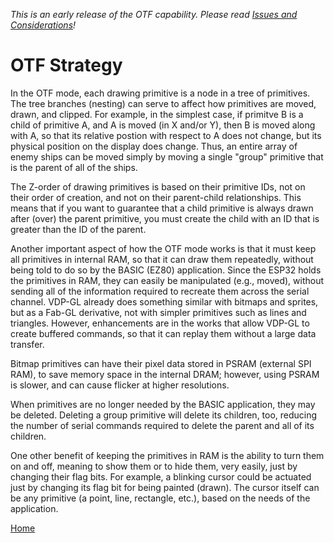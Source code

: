 <i>This is an early release of the OTF capability. Please read [Issues and Considerations](otf_issues.md)!</i>

# OTF Strategy

In the OTF mode, each drawing primitive is a node in a tree of primitives. The tree branches (nesting) can
serve to affect how primitives are moved, drawn, and clipped. For example, in the simplest case, if primitve B
is a child of primitive A, and A is moved (in X and/or Y), then B is moved along with A, so that its relative
postion with respect to A does not change, but its physical position on the display does change. Thus, an entire array of enemy ships can
be moved simply by moving a single "group" primitive that is the parent of all of the ships.

The Z-order of drawing primitives is based on their primitive IDs, not on their order
of creation, and not on their parent-child relationships. This means that if you want to
guarantee that a child primitive is always drawn after (over) the parent primitive, you
must create the child with an ID that is greater than the ID of the parent.

Another important aspect of how the OTF mode works is that it must keep all primitives in internal RAM,
so that it can draw them repeatedly, without being told to do so by the BASIC (EZ80) application. Since
the ESP32 holds the primitives in RAM, they can easily be manipulated (e.g., moved), without sending
all of the information required to recreate them across the serial channel. VDP-GL already does something
similar with bitmaps and sprites, but as a Fab-GL derivative, not with simpler primitives such as lines and triangles. However,
enhancements are in the works that allow VDP-GL to create buffered
commands, so that it can replay them without a large data transfer.

Bitmap primitives can have their pixel data stored in PSRAM (external SPI RAM), to save memory space
in the internal DRAM; however, using PSRAM is slower, and can cause flicker at higher resolutions.

When primitives are no longer needed by the BASIC application, they may be deleted. Deleting a group
primitive will delete its children, too, reducing the number of serial commands required to delete
the parent and all of its children.

One other benefit of keeping the primitives in RAM is the ability to turn them on and off, meaning
to show them or to hide them, very easily, just by changing their flag bits. For example, a blinking
cursor could be actuated just by changing its flag bit for being painted (drawn). The cursor itself can
be any primitive (a point, line, rectangle, etc.), based on the needs of the application.

[Home](otf_mode.md)
